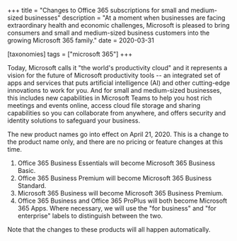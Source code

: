 +++
title = "Changes to Office 365 subscriptions for small and medium-sized businesses"
description = "At a moment when businesses are facing extraordinary health and economic challenges, Microsoft is pleased to bring consumers and small and medium-sized business customers into the growing Microsoft 365 family."
date = 2020-03-31

[taxonomies]
tags = ["microsoft 365"]
+++

Today, Microsoft calls it "the world's productivity cloud" and it
represents a vision for the future of Microsoft productivity tools -- an
integrated set of apps and services that puts artificial intelligence
(AI) and other cutting-edge innovations to work for you. And for small
and medium-sized businesses, this includes new capabilities in Microsoft
Teams to help you host rich meetings and events online, access cloud file
storage and sharing capabilities so you can collaborate from anywhere,
and offers security and identity solutions to safeguard your business.

The new product names go into effect on April 21, 2020. This is a change
to the product name only, and there are no pricing or feature changes at
this time.

1.  Office 365 Business Essentials will become Microsoft 365 Business
    Basic.
2.  Office 365 Business Premium will become Microsoft 365 Business
    Standard.
3.  Microsoft 365 Business will become Microsoft 365 Business Premium.
4.  Office 365 Business and Office 365 ProPlus will both become
    Microsoft 365 Apps. Where necessary, we will use the "for business"
    and "for enterprise" labels to distinguish between the two.

Note that the changes to these products will all happen automatically.
